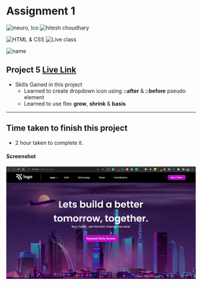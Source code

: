 # Assignment 1

![ineuro, lco](https://img.shields.io/badge/iNeuron-LCO-green)
![hitesh choudhary](https://img.shields.io/badge/Hitesh--Choudhary-Full--stack--JS--bootcamp-red)

![HTML & CSS](https://img.shields.io/badge/HTML-CSS-orange)
![Live class](https://img.shields.io/badge/LIVE--CLASS-PROJECT--5-lightgrey)

![name](https://img.shields.io/badge/Kaushal--Mehta-MCA--last--year-lightgrey)

## Project 5 [Live Link](https://live-proj-5.netlify.app)

-   Skills Gained in this project
    -   Learned to create dropdown icon using **::after** & **::before** pseudo element
    -   Learned to use flex **grow**, **shrink** & **basis**

---

## Time taken to finish this project

-   2 hour taken to complete it.

#### Screenshot

![Desktop](./screenshots/project-5.png)
